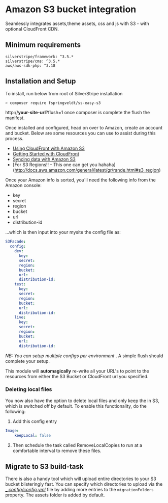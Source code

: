 # Amazon S3 bucket integration
Seamlessly integrates assets,theme assets, css and js with S3 - with optional CloudFront CDN.
## Minimum requirements
```
silverstripe/framework: ^3.5.* 
silverstripe/cms: ^3.5.*
aws/aws-sdk-php: ^3.18
```
## Installation and Setup
To install, run below from root of SilverStripe installation
```bash 
> composer require fspringveldt/ss-easy-s3
``` 
http://**your-site-url**?flush=1 once composer is complete the flush the manifest.

Once installed and configured, head on over to Amazon, create an account and bucket. Below are some resources you can use to assist during this process.

* [Using CloudFront with Amazon S3](http://docs.aws.amazon.com/AmazonCloudFront/latest/DeveloperGuide/MigrateS3ToCloudFront.html)
* [Getting Started with CloudFront](http://docs.aws.amazon.com/AmazonCloudFront/latest/DeveloperGuide/GettingStarted.html)
* [Syncing data with Amazon S3](http://docs.aws.amazon.com/aws-sdk-php/v2/guide/service-s3.html#syncing-data-with-amazon-s3)
* [For S3 Regions!! - This one can get you hahaha] (http://docs.aws.amazon.com/general/latest/gr/rande.html#s3_region)


Once your Amazon info is sorted, you'll need the following info from the Amazon console:

* key
* secret
* region
* bucket
* url
* distribution-id

...which is then input into your mysite the config file as: 
```yaml
S3Facade:
  config:
    dev:
      key:
      secret:
      region:
      bucket:
      url:
      distribution-id:
    test:
      key:
      secret:
      region:
      bucket:
      url:
      distribution-id:
    live:
      key:
      secret:
      region:
      bucket:
      url:
      distribution-id:
```

_NB: You can setup multiple configs per environment_
. A simple flush should complete your setup.

This module will __automagically__ re-write all your URL's to point to the resources from either the S3 Bucket or CloudFront url you specified.

### Deleting local files
You now also have the option to delete local files and only keep the in S3, which is switched off by default. To enable this functionality, do the following:
1. Add this config entry
```yaml
Image:
    keepLocal: false
```
2. Then schedule the task called RemoveLocalCopies to run at a comfortable interval to remove these files.

## Migrate to S3 build-task
There is also a handy tool which will upload entire directories to your S3 bucket blisteringly fast. You can specify which directories to upload via the [_ _config/config.yml_](_config/config.yml) file by adding more entries to the ```migrationFolders``` property. The assets folder is added by default.
